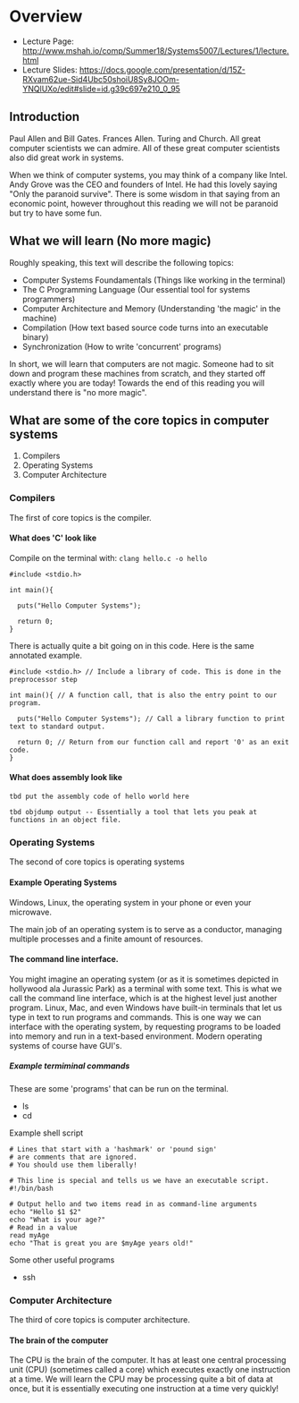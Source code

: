 # Overview

* Lecture Page: http://www.mshah.io/comp/Summer18/Systems5007/Lectures/1/lecture.html
* Lecture Slides: https://docs.google.com/presentation/d/15Z-RXvam62ue-Sid4Ubc50shoiU8Sy8JOOm-YNQlUXo/edit#slide=id.g39c697e210_0_95

## Introduction

Paul Allen and Bill Gates. Frances Allen. Turing and Church. All great computer scientists we can admire. All of these great computer scientists also did great work in systems.

When we think of computer systems, you may think of a company like Intel. Andy Grove was the CEO and founders of Intel. He had this lovely saying "Only the paranoid survive". There is some wisdom in that saying from an economic point, however throughout this reading we will not be paranoid but try to have some fun.

## What we will learn (No more magic)

Roughly speaking, this text will describe the following topics:

* Computer Systems Foundamentals (Things like working in the terminal)
* The C Programming Language (Our essential tool for systems programmers)
* Computer Architecture and Memory (Understanding 'the magic' in the machine)
* Compilation (How text based source code turns into an executable binary)
* Synchronization (How to write 'concurrent' programs)

In short, we will learn that computers are not magic. Someone had to sit down and program these machines from scratch, and they started off exactly where you are today! Towards the end of this reading you will understand there is "no more magic".

## What are some of the core topics in computer systems

1. Compilers
2. Operating Systems
3. Computer Architecture

### Compilers

The first of core topics is the compiler.

#### What does 'C' look like

Compile on the terminal with: `clang hello.c -o hello`

```
#include <stdio.h>

int main(){

  puts("Hello Computer Systems");

  return 0;
}
```

There is actually quite a bit going on in this code. Here is the same annotated example.

```
#include <stdio.h> // Include a library of code. This is done in the preprocessor step

int main(){ // A function call, that is also the entry point to our program.

  puts("Hello Computer Systems"); // Call a library function to print text to standard output.

  return 0; // Return from our function call and report '0' as an exit code.
}
```

#### What does assembly look like

`tbd put the assembly code of hello world here`

`tbd objdump output -- Essentially a tool that lets you peak at functions in an object file.`

### Operating Systems

The second of core topics is operating systems

#### Example Operating Systems

Windows, Linux, the operating system in your phone or even your microwave.

The main job of an operating system is to serve as a conductor, managing multiple processes and a finite amount of resources.

#### The command line interface.

You might imagine an operating system (or as it is sometimes depicted in hollywood ala Jurassic Park) as a terminal with some text. This is what we call the command line interface, which is at the highest level just another program. Linux, Mac, and even Windows have built-in terminals that let us type in text to run programs and commands. This is one way we can interface with the operating system, by requesting programs to be loaded into memory and run in a text-based environment. Modern operating systems of course have GUI's.

##### Example termiminal commands

These are some 'programs' that can be run on the terminal.
* ls
* cd

Example shell script

```
# Lines that start with a 'hashmark' or 'pound sign'
# are comments that are ignored.
# You should use them liberally!

# This line is special and tells us we have an executable script.
#!/bin/bash

# Output hello and two items read in as command-line arguments
echo "Hello $1 $2"
echo "What is your age?"
# Read in a value
read myAge
echo "That is great you are $myAge years old!"
```

Some other useful programs

* ssh

### Computer Architecture

The third of core topics is computer architecture.

#### The brain of the computer

The CPU is the brain of the computer. It has at least one central processing unit (CPU) (sometimes called a core) which executes exactly one instruction at a time. We will learn the CPU may be processing quite a bit of data at once, but it is essentially executing one instruction at a time very quickly!
